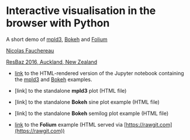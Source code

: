 # Interactive visualisation in the browser with Python

A short demo of [mpld3](http://mpld3.github.io/), [Bokeh](http://bokeh.pydata.org/) and [Folium](https://github.com/wrobstory/folium)  

[Nicolas Fauchereau](mailto:Nicolas.Fauchereau@gmail.com)  

[ResBaz 2016, Auckland, New Zealand](https://feb2016.resbaz.com/auckland/)  

+ [link]() to the HTML-rendered version of the Jupyter notebook containing the [mpld3](http://mpld3.github.io/) and [Bokeh](http://bokeh.pydata.org/) examples.

+ [link] to the standalone **mpld3** plot (HTML file)
+ [link] to the standalone **Bokeh** sine plot example (HTML file)
+ [link] to the standalone **Bokeh** semilog plot example (HTML file)

+ [link](https://rawgit.com/nicolasfauchereau/PLUVAR/master/www/index.html) to the **Folium** example (HTML served via [https://rawgit.com](https://rawgit.com))
